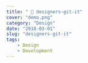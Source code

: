 ```yaml
---
title: " 🎨 designers-git-it"
cover: "demo.png"
category: "Design"
date: "2018-03-01"
slug: "designers-git-it"
tags:
    - Design
    - Development
---
```

